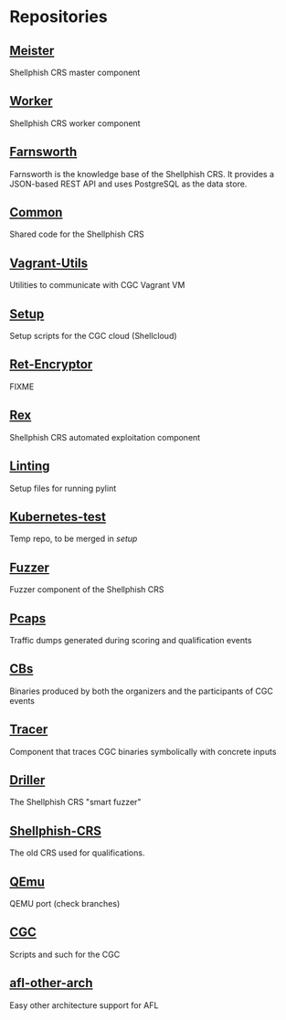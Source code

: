 # Repositories

## [Meister](https://git.seclab.cs.ucsb.edu/cgc/meister.git)
Shellphish CRS master component

## [Worker](https://git.seclab.cs.ucsb.edu/cgc/worker.git)
Shellphish CRS worker component

## [Farnsworth](https://git.seclab.cs.ucsb.edu/cgc/farnsworth.git)
Farnsworth is the knowledge base of the Shellphish CRS.
It provides a JSON-based REST API and uses PostgreSQL as the data store.

## [Common](https://git.seclab.cs.ucsb.edu/cgc/common.git)
Shared code for the Shellphish CRS

## [Vagrant-Utils](https://git.seclab.cs.ucsb.edu/cgc/vagrant-utils.git)
Utilities to communicate with CGC Vagrant VM

## [Setup](https://git.seclab.cs.ucsb.edu/cgc/setup.git)
Setup scripts for the CGC cloud (Shellcloud)

## [Ret-Encryptor](https://git.seclab.cs.ucsb.edu/cgc/ret-encryptor.git)
FIXME

## [Rex](https://git.seclab.cs.ucsb.edu/cgc/rex.git)
Shellphish CRS automated exploitation component

## [Linting](https://git.seclab.cs.ucsb.edu/cgc/linting.git)
Setup files for running pylint

## [Kubernetes-test](https://git.seclab.cs.ucsb.edu/cgc/kubernetes-test.git)
Temp repo, to be merged in *setup*

## [Fuzzer](https://git.seclab.cs.ucsb.edu/cgc/fuzzer.git)
Fuzzer component of the Shellphish CRS

## [Pcaps](https://git.seclab.cs.ucsb.edu/cgc/pcaps.git)
Traffic dumps generated during scoring and qualification events

## [CBs](https://git.seclab.cs.ucsb.edu/cgc/cbs.git)
Binaries produced by both the organizers and the participants of CGC events

## [Tracer](https://git.seclab.cs.ucsb.edu/cgc/tracer.git)
Component that traces CGC binaries symbolically with concrete inputs

## [Driller](https://git.seclab.cs.ucsb.edu/cgc/driller.git)
The Shellphish CRS "smart fuzzer"

## [Shellphish-CRS](https://git.seclab.cs.ucsb.edu/cgc/shellphish-crs.git)
The old CRS used for qualifications.

## [QEmu](https://git.seclab.cs.ucsb.edu/cgc/qemu.git)
QEMU port (check branches)

## [CGC](https://git.seclab.cs.ucsb.edu/cgc/cgc.git)
Scripts and such for the CGC

## [afl-other-arch](https://git.seclab.cs.ucsb.edu/cgc/afl-other-arch.git)
Easy other architecture support for AFL
